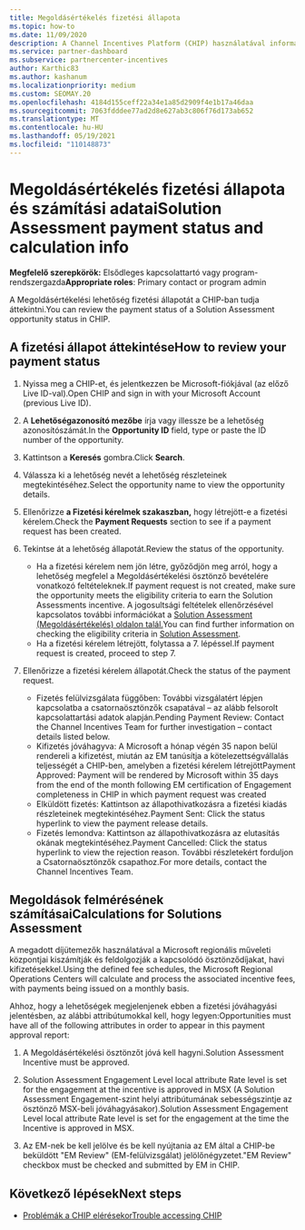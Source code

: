 ```yaml
---
title: Megoldásértékelés fizetési állapota
ms.topic: how-to
ms.date: 11/09/2020
description: A Channel Incentives Platform (CHIP) használatával információkat találhat a megoldásértékelési lehetőségekről, azok számításáról és fizetési állapotáról.
ms.service: partner-dashboard
ms.subservice: partnercenter-incentives
author: Karthic83
ms.author: kashanum
ms.localizationpriority: medium
ms.custom: SEOMAY.20
ms.openlocfilehash: 4184d155ceff22a34e1a85d2909f4e1b17a46daa
ms.sourcegitcommit: 7063fdddee77ad2d8e627ab3c806f76d173ab652
ms.translationtype: MT
ms.contentlocale: hu-HU
ms.lasthandoff: 05/19/2021
ms.locfileid: "110148873"
---
```

# <a name="solution-assessment-payment-status-and-calculation-info"></a><span data-ttu-id="de5cf-103">Megoldásértékelés fizetési állapota és számítási adatai</span><span class="sxs-lookup"><span data-stu-id="de5cf-103">Solution Assessment payment status and calculation info</span></span>

<span data-ttu-id="de5cf-104">**Megfelelő szerepkörök:** Elsődleges kapcsolattartó vagy program-rendszergazda</span><span class="sxs-lookup"><span data-stu-id="de5cf-104">**Appropriate roles**: Primary contact or program admin</span></span>

<span data-ttu-id="de5cf-105">A Megoldásértékelési lehetőség fizetési állapotát a CHIP-ban tudja áttekintni.</span><span class="sxs-lookup"><span data-stu-id="de5cf-105">You can review the payment status of a Solution Assessment opportunity status in CHIP.</span></span>

## <a name="how-to-review-your-payment-status"></a><span data-ttu-id="de5cf-106">A fizetési állapot áttekintése</span><span class="sxs-lookup"><span data-stu-id="de5cf-106">How to review your payment status</span></span>

1. <span data-ttu-id="de5cf-107">Nyissa meg a CHIP-et, és jelentkezzen be Microsoft-fiókjával (az előző Live ID-val).</span><span class="sxs-lookup"><span data-stu-id="de5cf-107">Open CHIP and sign in with your Microsoft Account (previous Live ID).</span></span>
2. <span data-ttu-id="de5cf-108">A **Lehetőségazonosító mezőbe** írja vagy illessze be a lehetőség azonosítószámát.</span><span class="sxs-lookup"><span data-stu-id="de5cf-108">In the **Opportunity ID** field, type or paste the ID number of the opportunity.</span></span>
3. <span data-ttu-id="de5cf-109">Kattintson a **Keresés** gombra.</span><span class="sxs-lookup"><span data-stu-id="de5cf-109">Click **Search**.</span></span>
4. <span data-ttu-id="de5cf-110">Válassza ki a lehetőség nevét a lehetőség részleteinek megtekintéséhez.</span><span class="sxs-lookup"><span data-stu-id="de5cf-110">Select the opportunity name to view the opportunity details.</span></span>
5. <span data-ttu-id="de5cf-111">Ellenőrizze **a Fizetési kérelmek szakaszban,** hogy létrejött-e a fizetési kérelem.</span><span class="sxs-lookup"><span data-stu-id="de5cf-111">Check the **Payment Requests** section to see if a payment request has been created.</span></span>
6. <span data-ttu-id="de5cf-112">Tekintse át a lehetőség állapotát.</span><span class="sxs-lookup"><span data-stu-id="de5cf-112">Review the status of the opportunity.</span></span>

    - <span data-ttu-id="de5cf-113">Ha a fizetési kérelem nem jön létre, győződjön meg arról, hogy a lehetőség megfelel a Megoldásértékelési ösztönző bevételére vonatkozó feltételeknek.</span><span class="sxs-lookup"><span data-stu-id="de5cf-113">If payment request is not created, make sure the opportunity meets the eligibility criteria to earn the Solution Assessments incentive.</span></span> <span data-ttu-id="de5cf-114">A jogosultsági feltételek ellenőrzésével kapcsolatos további információkat a [Solution Assessment (Megoldásértékelés) oldalon talál.](chip-solution-assessment.md)</span><span class="sxs-lookup"><span data-stu-id="de5cf-114">You can find further information on checking the eligibility criteria in [Solution Assessment](chip-solution-assessment.md).</span></span>
    - <span data-ttu-id="de5cf-115">Ha a fizetési kérelem létrejött, folytassa a 7. lépéssel.</span><span class="sxs-lookup"><span data-stu-id="de5cf-115">If payment request is created, proceed to step 7.</span></span>
7. <span data-ttu-id="de5cf-116">Ellenőrizze a fizetési kérelem állapotát.</span><span class="sxs-lookup"><span data-stu-id="de5cf-116">Check the status of the payment request.</span></span>

    - <span data-ttu-id="de5cf-117">Fizetés felülvizsgálata függőben: További vizsgálatért lépjen kapcsolatba a csatornaösztönzők csapatával – az alább felsorolt kapcsolattartási adatok alapján.</span><span class="sxs-lookup"><span data-stu-id="de5cf-117">Pending Payment Review: Contact the Channel Incentives Team for further investigation – contact details listed below.</span></span>
    - <span data-ttu-id="de5cf-118">Kifizetés jóváhagyva: A Microsoft a hónap végén 35 napon belül rendereli a kifizetést, miután az EM tanúsítja a kötelezettségvállalás teljességét a CHIP-ben, amelyben a fizetési kérelem létrejött</span><span class="sxs-lookup"><span data-stu-id="de5cf-118">Payment Approved: Payment will be rendered by Microsoft within 35 days from the end of the month following EM certification of Engagement completeness in CHIP in which payment request was created</span></span>
    -  <span data-ttu-id="de5cf-119">Elküldött fizetés: Kattintson az állapothivatkozásra a fizetési kiadás részleteinek megtekintéséhez.</span><span class="sxs-lookup"><span data-stu-id="de5cf-119">Payment Sent: Click the status hyperlink to view the payment release details.</span></span>
    - <span data-ttu-id="de5cf-120">Fizetés lemondva: Kattintson az állapothivatkozásra az elutasítás okának megtekintéséhez.</span><span class="sxs-lookup"><span data-stu-id="de5cf-120">Payment Cancelled: Click the status hyperlink to view the rejection reason.</span></span> <span data-ttu-id="de5cf-121">További részletekért forduljon a Csatornaösztönzők csapathoz.</span><span class="sxs-lookup"><span data-stu-id="de5cf-121">For more details, contact the Channel Incentives Team.</span></span>

## <a name="calculations-for-solutions-assessment"></a><span data-ttu-id="de5cf-122">Megoldások felmérésének számításai</span><span class="sxs-lookup"><span data-stu-id="de5cf-122">Calculations for Solutions Assessment</span></span>

<span data-ttu-id="de5cf-123">A megadott díjütemezők használatával a Microsoft regionális műveleti központjai kiszámítják és feldolgozják a kapcsolódó ösztönződíjakat, havi kifizetésekkel.</span><span class="sxs-lookup"><span data-stu-id="de5cf-123">Using the defined fee schedules, the Microsoft Regional Operations Centers will calculate and process the associated incentive fees, with payments being issued on a monthly basis.</span></span>

<span data-ttu-id="de5cf-124">Ahhoz, hogy a lehetőségek megjelenjenek ebben a fizetési jóváhagyási jelentésben, az alábbi attribútumokkal kell, hogy legyen:</span><span class="sxs-lookup"><span data-stu-id="de5cf-124">Opportunities must have all of the following attributes in order to appear in this payment approval report:</span></span>

1. <span data-ttu-id="de5cf-125">A Megoldásértékelési ösztönzőt jóvá kell hagyni.</span><span class="sxs-lookup"><span data-stu-id="de5cf-125">Solution Assessment Incentive must be approved.</span></span>

1. <span data-ttu-id="de5cf-126">Solution Assessment Engagement Level local attribute Rate level is set for the engagement at the incentive is approved in MSX (A Solution Assessment Engagement-szint helyi attribútumának sebességszintje az ösztönző MSX-beli jóváhagyásakor).</span><span class="sxs-lookup"><span data-stu-id="de5cf-126">Solution Assessment Engagement Level local attribute Rate level is set for the engagement at the time the Incentive is approved in MSX.</span></span>
 
1. <span data-ttu-id="de5cf-127">Az EM-nek be kell jelölve és be kell nyújtania az EM által a CHIP-be beküldött "EM Review" (EM-felülvizsgálat) jelölőnégyzetet.</span><span class="sxs-lookup"><span data-stu-id="de5cf-127">"EM Review" checkbox must be checked and submitted by EM in CHIP.</span></span>

## <a name="next-steps"></a><span data-ttu-id="de5cf-128">Következő lépések</span><span class="sxs-lookup"><span data-stu-id="de5cf-128">Next steps</span></span>

- [<span data-ttu-id="de5cf-129">Problémák a CHIP elérésekor</span><span class="sxs-lookup"><span data-stu-id="de5cf-129">Trouble accessing CHIP</span></span>](chip-access-trouble.md) 
